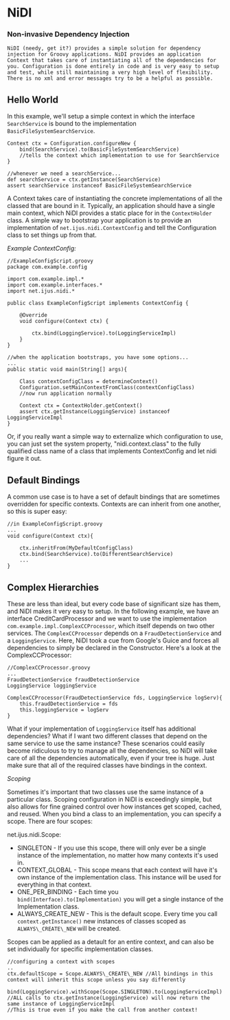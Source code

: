 NiDI
=================
### Non-invasive Dependency Injection ###

	NiDI (needy, get it?) provides a simple solution for dependency injection for Groovy applications. NiDI provides an application Context that takes care of instantiating all of the dependencies for you. Configuration is done entirely in code and is very easy to setup and test, while still maintaining a very high level of flexibility. There is no xml and error messages try to be a helpful as possible.
	
## Hello World ##

In this example, we'll setup a simple context in which the interface `SearchService` is bound to the implementation `BasicFileSystemSearchService`.
	
	Context ctx = Configuration.configureNew {
		bind(SearchService).to(BasicFileSystemSearchService)
		//tells the context which implementation to use for SearchService
	}
	
	//whenever we need a searchService...
	def searchService = ctx.getInstance(SearchService)
	assert searchService instanceof BasicFileSystemSearchService
	
A Context takes care of instantiating the concrete implementations of all the classed that are bound in it. Typically, an application should have a single main context, which NiDI provides a static place for in the `ContextHolder` class. A simple way to bootstrap your application is to provide an implementation of `net.ijus.nidi.ContextConfig` and tell the Configuration class to set things up from that. 

*Example ContextConfig:*

	//ExampleConfigScript.groovy
	package com.example.config
    
    import com.example.impl.*
    import com.example.interfaces.*
    import net.ijus.nidi.*   
    
    public class ExampleConfigScript implements ContextConfig {
    
    	@Override
    	void configure(Context ctx) {
    
    		ctx.bind(LoggingService).to(LoggingServiceImpl)
    	}
    }
    
    //when the application bootstraps, you have some options...
    ...
    public static void main(String[] args){
		
        Class contextConfigClass = determineContext()
        Configuration.setMainContextFromClass(contextConfigClass)
        //now run application normally
        
        Context ctx = ContextHolder.getContext()
        assert ctx.getInstance(LoggingService) instanceof LoggingServiceImpl
    }
    
Or, if you really want a simple way to externalize which configuration to use, you can just set the system property, "nidi.context.class" to the fully qualified class name of a class that implements ContextConfig and let nidi figure it out.


## Default Bindings ##

A common use case is to have a set of default bindings that are sometimes overridden for specific contexts. Contexts are can inherit from one another, so this is super easy:

	//in ExampleConfigScript.groovy
	...
	void configure(Context ctx){
		
		ctx.inheritFrom(MyDefaultConfigClass)
		ctx.bind(SearchService).to(DifferentSearchService)
		...
	}

## Complex Hierarchies ##

These are less than ideal, but every code base of significant size has them, and NiDI makes it very easy to setup. In the following example, we have an interface CreditCardProcessor and we want to use the implementation `com.example.impl.ComplexCCProcessor`, which itself depends on two other services. The `ComplexCCProcessor` depends on a `FraudDetectionService` and a `LoggingService`. Here, NiDI took a cue from Google's Guice and forces all dependencies to simply be declared in the Constructor. Here's a look at the ComplexCCProcessor:

	//ComplexCCProcessor.groovy
	...
	FraudDetectionService fraudDetectionService
	LoggingService loggingService
	
	ComplexCCProcessor(FraudDetectionService fds, LoggingService logServ){
		this.fraudDetectionService = fds
		this.loggingService = logServ
	}
	
What if your implementation of `LoggingService` itself has additional dependencies? What if I want two different classes that depend on the same service to use the same instance? These scenarios could easily become ridiculous to try to manage all the dependencies, so NiDI will take care of all the dependencies automatically, even if your tree is huge. Just make sure that all of the required classes have bindings in the context.

*Scoping*

Sometimes it's important that two classes use the same instance of a particular class. Scoping configuration in NiDI is exceedingly simple, but also allows for fine grained control over how instances get scoped, cached, and reused. When you bind a class to an implementation, you can specify a scope. There are four scopes:

net.ijus.nidi.Scope:
 
 - SINGLETON - If you use this scope, there will only ever be a single instance of the implementation, no matter how many contexts it's used in. 
 - CONTEXT\_GLOBAL - This scope means that each context will have it's own instance of the implementation class. This instance will be used for everything in that context.
 - ONE\_PER\_BINDING - Each time you `bind(Interface).to(Implementation)` you will get a single instance of the Implementation class.
 - ALWAYS\_CREATE\_NEW - This is the default scope. Every time you call `context.getInstance()`  new instances of classes scoped as `ALWAYS\_CREATE\_NEW` will be created.
 
 Scopes can be applied as a detault for an entire context, and can also be set individually for specific implementation classes. 
        
    //configuring a context with scopes
    ..
    ctx.defaultScope = Scope.ALWAYS\_CREATE\_NEW //All bindings in this context will inherit this scope unless you say differently
    
    bind(LoggingService).withScope(Scope.SINGLETON).to(LoggingServiceImpl)
    //ALL calls to ctx.getInstance(LoggingService) will now return the same instance of LoggingServiceImpl
    //This is true even if you make the call from another context!
    


